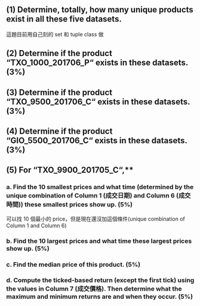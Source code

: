 ## (1) Determine, totally, how many unique products exist in all these five datasets.
這題目前用自己刻的 set 和 tuple class 做
## (2) Determine if the product “TXO_1000_201706_P“ exists in these datasets.  (3%)

## (3) Determine if the product “TXO_9500_201706_C“ exists in these datasets.  (3%)

## (4) Determine if the product “GIO_5500_201706_C“ exists in these datasets.  (3%)

## (5) For “TXO_9900_201705_C“,**  
### a. Find the 10 smallest prices and what time (determined by the unique combination of Column 1 (成交日期) and Column 6 (成交時間)) these smallest prices show up.  (5%)

可以找 10 個最小的 price，但是現在還沒加這個條件(unique combination of Column 1 and Column 6)

### b. Find the 10 largest prices and what time these largest prices show up. (5%) 

### c. Find the median price of this product. (5%) 

### d. Compute the ticked-based return (except the first tick) using the values in Column 7 (成交價格). Then determine what the maximum and minimum returns are and when they occur. (5%)
